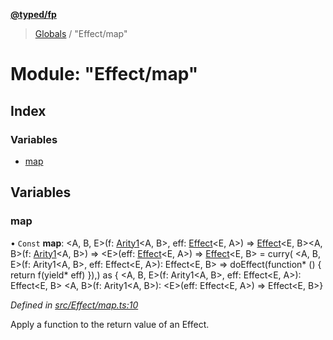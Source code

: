 **[@typed/fp](../README.md)**

> [Globals](../globals.md) / "Effect/map"

# Module: "Effect/map"

## Index

### Variables

* [map](_effect_map_.md#map)

## Variables

### map

• `Const` **map**: \<A, B, E>(f: [Arity1](_common_types_.md#arity1)\<A, B>, eff: [Effect](_effect_effect_.effect.md)\<E, A>) => [Effect](_effect_effect_.effect.md)\<E, B>\<A, B>(f: [Arity1](_common_types_.md#arity1)\<A, B>) => \<E>(eff: [Effect](_effect_effect_.effect.md)\<E, A>) => [Effect](_effect_effect_.effect.md)\<E, B> = curry( \<A, B, E>(f: Arity1\<A, B>, eff: Effect\<E, A>): Effect\<E, B> => doEffect(function* () { return f(yield* eff) }),) as { \<A, B, E>(f: Arity1\<A, B>, eff: Effect\<E, A>): Effect\<E, B> \<A, B>(f: Arity1\<A, B>): \<E>(eff: Effect\<E, A>) => Effect\<E, B>}

*Defined in [src/Effect/map.ts:10](https://github.com/TylorS/typed-fp/blob/41076ce/src/Effect/map.ts#L10)*

Apply a function to the return value of an Effect.
